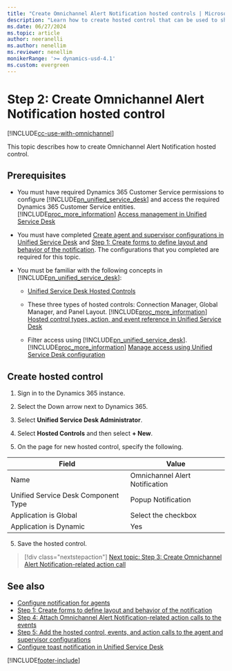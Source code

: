 ```yaml
---
title: "Create Omnichannel Alert Notification hosted controls | MicrosoftDocs"
description: "Learn how to create hosted control that can be used to show alert notification in Omnichannel for Customer Service."
ms.date: 06/27/2024
ms.topic: article
author: neeranelli
ms.author: nenellim
ms.reviewer: nenellim
monikerRange: '>= dynamics-usd-4.1'
ms.custom: evergreen
---
```


# Step 2: Create Omnichannel Alert Notification hosted control



[!INCLUDE[cc-use-with-omnichannel](../../includes/cc-use-with-omnichannel.md)]

This topic describes how to create Omnichannel Alert Notification hosted control.

## Prerequisites 

- You must have required Dynamics 365 Customer Service permissions to configure [!INCLUDE[pn_unified_service_desk](../../includes/pn-unified-service-desk.md)] and access the required Dynamics 365 Customer Service entities. [!INCLUDE[proc_more_information](../../includes/proc-more-information.md)] [Access management in Unified Service Desk](/dynamics365/customer-engagement/unified-service-desk/admin/security-unified-service-desk)

- You must have completed [Create agent and supervisor configurations in Unified Service Desk](create-agent-supervisor-configurations-unified-service-desk.md) and [Step 1: Create forms to define layout and behavior of the notification](alertnotification-step1-create-forms-define-layout-behavior-notification.md). The configurations that you completed are required for this topic.

- You must be familiar with the following concepts in [!INCLUDE[pn_unified_service_desk](../../includes/pn-unified-service-desk.md)]:  
  
  - [Unified Service Desk Hosted Controls](/dynamics365/customer-engagement/unified-service-desk/unified-service-desk-hosted-controls)  
  
  - These three types of hosted controls: Connection Manager, Global Manager, and Panel Layout. [!INCLUDE[proc_more_information](../../includes/proc-more-information.md)] [Hosted control types, action, and event reference in Unified Service Desk](/dynamics365/customer-engagement/unified-service-desk/hosted-control-types-action-event-reference) 
  
  - Filter access using [!INCLUDE[pn_unified_service_desk](../../includes/pn-unified-service-desk.md)]. [!INCLUDE[proc_more_information](../../includes/proc-more-information.md)] [Manage access using Unified Service Desk configuration](/dynamics365/customer-engagement/unified-service-desk/admin/manage-access-using-unified-service-desk-configuration)

## Create hosted control

1. Sign in to the Dynamics 365 instance.

2. Select the Down arrow next to Dynamics 365.

3. Select **Unified Service Desk Administrator**.

4. Select **Hosted Controls** and then select **+ New**.

5. On the page for new hosted control, specify the following.

| **Field**                           | **Value**                       |
|-------------------------------------|---------------------------------|
| Name                                | Omnichannel Alert Notification |
| Unified Service Desk Component Type | Popup Notification              |
| Application is Global               | Select the checkbox             |
| Application is Dynamic              | Yes                             |

5. Save the hosted control.

> [!div class="nextstepaction"]
> [Next topic: Step 3: Create Omnichannel Alert Notification-related action call](alertnotification-step3-create-action-call-display-notification.md)

## See also

- [Configure notification for agents](configure-notification-screen-pop-agents.md)
- [Step 1: Create forms to define layout and behavior of the notification](alertnotification-step1-create-forms-define-layout-behavior-notification.md)
- [Step 4: Attach Omnichannel Alert Notification-related action calls to the events](alertnotification-step4-add-action-calls-events.md)
- [Step 5: Add the hosted control, events, and action calls to the agent and supervisor configurations](alertnotification-step5-add-hosted-controls-events-action-callsagent-supervisor-configurations.md)
- [Configure toast notification in Unified Service Desk](configure-toast-notification-unified-service-desk.md)


[!INCLUDE[footer-include](../../includes/footer-banner.md)]
